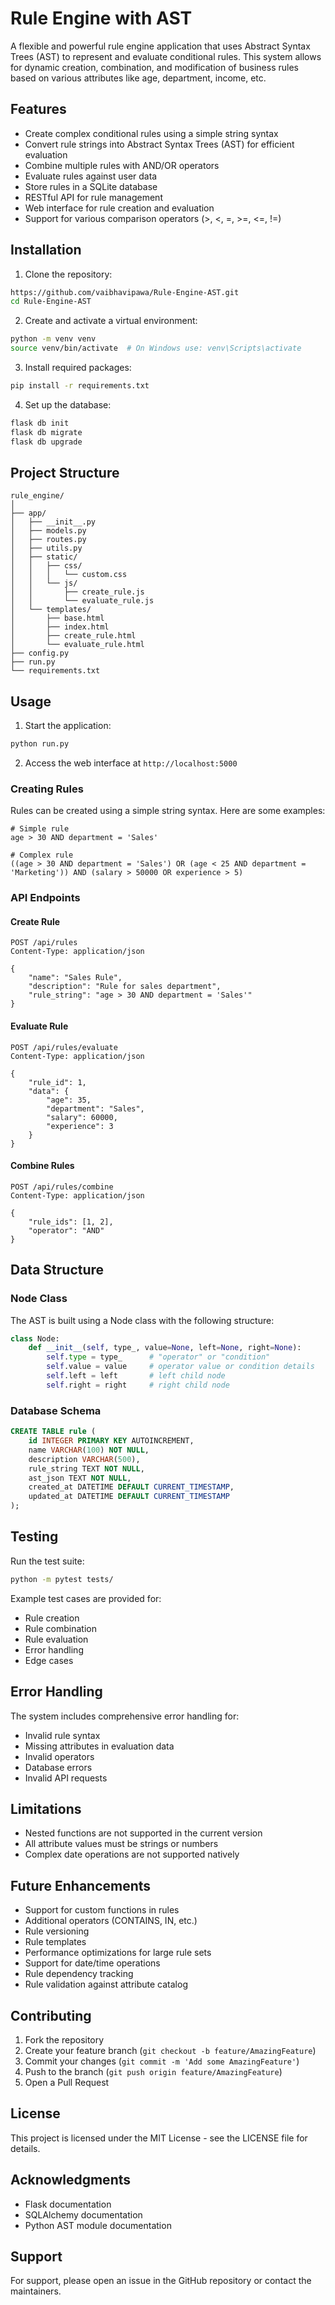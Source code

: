 # Rule Engine with AST

A flexible and powerful rule engine application that uses Abstract Syntax Trees (AST) to represent and evaluate conditional rules. This system allows for dynamic creation, combination, and modification of business rules based on various attributes like age, department, income, etc.

## Features

- Create complex conditional rules using a simple string syntax
- Convert rule strings into Abstract Syntax Trees (AST) for efficient evaluation
- Combine multiple rules with AND/OR operators
- Evaluate rules against user data
- Store rules in a SQLite database
- RESTful API for rule management
- Web interface for rule creation and evaluation
- Support for various comparison operators (>, <, =, >=, <=, !=)

## Installation

1. Clone the repository:
```bash
https://github.com/vaibhavipawa/Rule-Engine-AST.git
cd Rule-Engine-AST
```

2. Create and activate a virtual environment:
```bash
python -m venv venv
source venv/bin/activate  # On Windows use: venv\Scripts\activate
```

3. Install required packages:
```bash
pip install -r requirements.txt
```

4. Set up the database:
```bash
flask db init
flask db migrate
flask db upgrade
```

## Project Structure
```
rule_engine/
│
├── app/
│   ├── __init__.py
│   ├── models.py
│   ├── routes.py
│   ├── utils.py
│   ├── static/
│   │   ├── css/
│   │   │   └── custom.css
│   │   └── js/
│   │       ├── create_rule.js
│   │       └── evaluate_rule.js
│   └── templates/
│       ├── base.html
│       ├── index.html
│       ├── create_rule.html
│       └── evaluate_rule.html
├── config.py
├── run.py
└── requirements.txt
```

## Usage

1. Start the application:
```bash
python run.py
```

2. Access the web interface at `http://localhost:5000`

### Creating Rules

Rules can be created using a simple string syntax. Here are some examples:

```
# Simple rule
age > 30 AND department = 'Sales'

# Complex rule
((age > 30 AND department = 'Sales') OR (age < 25 AND department = 'Marketing')) AND (salary > 50000 OR experience > 5)
```

### API Endpoints

#### Create Rule
```http
POST /api/rules
Content-Type: application/json

{
    "name": "Sales Rule",
    "description": "Rule for sales department",
    "rule_string": "age > 30 AND department = 'Sales'"
}
```

#### Evaluate Rule
```http
POST /api/rules/evaluate
Content-Type: application/json

{
    "rule_id": 1,
    "data": {
        "age": 35,
        "department": "Sales",
        "salary": 60000,
        "experience": 3
    }
}
```

#### Combine Rules
```http
POST /api/rules/combine
Content-Type: application/json

{
    "rule_ids": [1, 2],
    "operator": "AND"
}
```

## Data Structure

### Node Class
The AST is built using a Node class with the following structure:
```python
class Node:
    def __init__(self, type_, value=None, left=None, right=None):
        self.type = type_      # "operator" or "condition"
        self.value = value     # operator value or condition details
        self.left = left       # left child node
        self.right = right     # right child node
```

### Database Schema
```sql
CREATE TABLE rule (
    id INTEGER PRIMARY KEY AUTOINCREMENT,
    name VARCHAR(100) NOT NULL,
    description VARCHAR(500),
    rule_string TEXT NOT NULL,
    ast_json TEXT NOT NULL,
    created_at DATETIME DEFAULT CURRENT_TIMESTAMP,
    updated_at DATETIME DEFAULT CURRENT_TIMESTAMP
);
```

## Testing

Run the test suite:
```bash
python -m pytest tests/
```

Example test cases are provided for:
- Rule creation
- Rule combination
- Rule evaluation
- Error handling
- Edge cases

## Error Handling

The system includes comprehensive error handling for:
- Invalid rule syntax
- Missing attributes in evaluation data
- Invalid operators
- Database errors
- Invalid API requests

## Limitations

- Nested functions are not supported in the current version
- All attribute values must be strings or numbers
- Complex date operations are not supported natively

## Future Enhancements

- Support for custom functions in rules
- Additional operators (CONTAINS, IN, etc.)
- Rule versioning
- Rule templates
- Performance optimizations for large rule sets
- Support for date/time operations
- Rule dependency tracking
- Rule validation against attribute catalog

## Contributing

1. Fork the repository
2. Create your feature branch (`git checkout -b feature/AmazingFeature`)
3. Commit your changes (`git commit -m 'Add some AmazingFeature'`)
4. Push to the branch (`git push origin feature/AmazingFeature`)
5. Open a Pull Request

## License

This project is licensed under the MIT License - see the LICENSE file for details.

## Acknowledgments

- Flask documentation
- SQLAlchemy documentation
- Python AST module documentation

## Support

For support, please open an issue in the GitHub repository or contact the maintainers.
